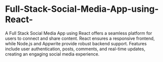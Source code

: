 # Full-Stack-Social-Media-App-using-React-
A Full Stack Social Media App using React offers a seamless platform for users to connect and share content. React ensures a responsive frontend, while Node.js and Appwrite provide robust backend support. Features include user authentication, posts, comments, and real-time updates, creating an engaging social media experience.
